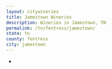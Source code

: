 ```yaml
---
layout: citywineries
title: Jamestown Wineries
description: Wineries in Jamestown, TN
permalink: /tn/fentress/jamestown/
state: tn
county: fentress
city: jamestown
---
```

-
